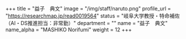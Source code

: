 +++
title = "益子　典文"
image = "/img/staff/naruto.png"
profile_url = "https://researchmap.jp/read0019564"
status = "岐阜大学教授・特命補佐（AI・DS推進担当：非常勤）"
department = ""
name = "益子　典文"
name_alpha = "MASHIKO Norifumi"
weight = 12
+++